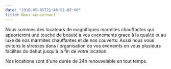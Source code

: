 ```yaml
---
date: "2016-05-05T21:48:51-07:00" 
title: Nous concernant
---
```


Nous sommes des locateurs de magnifiques marmites chauffantes qui apporteront
une touche de beauté à vos evenements grace à la qualité et au luxe de nos
marmites chauffantes et de nos couverts.
Aussi nous vous evitons le stresses dans l'organisation de vos evenemts en vous
plusieurs facilités du debut jusqu'à la fin de votre location.

Nos locations sont d'une durée de 24h renouvelable en tout temps.  
 

